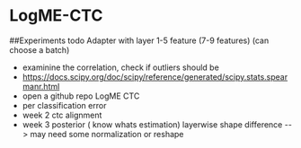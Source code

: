 #  LogME-CTC

##Experiments todo
Adapter with layer 1-5 feature  (7-9 features)
(can choose a batch)
- examinine the correlation, check if outliers should be 
- https://docs.scipy.org/doc/scipy/reference/generated/scipy.stats.spearmanr.html
- open a github repo LogME CTC
- per classification error
- week 2 ctc alignment
- week 3 posterior ( know whats estimation)
layerwise shape difference --> may need some normalization or reshape

